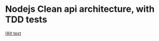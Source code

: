 # Nodejs Clean api architecture, with TDD tests
[!Alt text](https://nextsoftware.io/files/images/logos/main/nodejs-logo.png)
